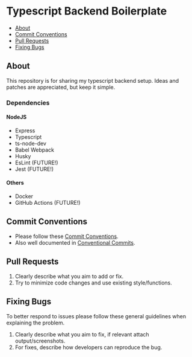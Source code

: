 # Typescript Backend Boilerplate

- [About](#about)
- [Commit Conventions](commit-conventions)
- [Pull Requests](#pull-requests)
- [Fixing Bugs](#fixing-bugs)

## About

This repository is for sharing my typescript backend setup.
Ideas and patches are appreciated, but keep it simple.

### Dependencies

#### NodeJS
- Express
- Typescript
- ts-node-dev
- Babel Webpack
- Husky
- EsLint (FUTURE!)
- Jest (FUTURE!)

#### Others
- Docker
- GitHub Actions (FUTURE!)

## Commit Conventions

- Please follow these [Commit Conventions](https://commitlint.js.org/#/concepts-commit-conventions).
- Also well documented in [Conventional Commits](https://www.conventionalcommits.org/en).

## Pull Requests

1. Clearly describe what you aim to add or fix.
2. Try to minimize code changes and use existing style/functions.

## Fixing Bugs

To better respond to issues please follow these general guidelines when explaining the problem.

1. Clearly describe what you aim to fix, if relevant attach output/screenshots.
2. For fixes, describe how developers can reproduce the bug.
